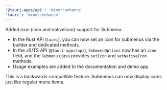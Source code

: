 ```yaml
---
'@tauri-apps/api': 'minor:enhance'
'tauri': 'minor:enhance'
---
```


Added icon (icon and nativeIcon) support for Submenu:
- In the Rust API (`tauri`), you can now set an icon for submenus via the builder and dedicated methods.
- In the JS/TS API (`@tauri-apps/api`), `SubmenuOptions` now has an `icon` field, and the `Submenu` class provides `setIcon` and `setNativeIcon` methods.
- Usage examples are added to the documentation and demo app.

This is a backwards-compatible feature. Submenus can now display icons just like regular menu items.

